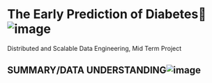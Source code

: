 # The Early Prediction of Diabetes![image](https://user-images.githubusercontent.com/99366942/196695905-277c3466-0054-4773-809f-481cacd42dbc.png)

Distributed and Scalable Data Engineering, Mid Term Project

## SUMMARY/DATA UNDERSTANDING![image](https://user-images.githubusercontent.com/99366942/196695788-03eb991e-e0a8-4445-8661-304c0700ccc8.png)


